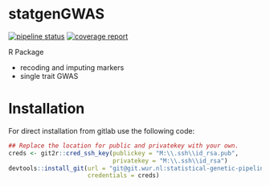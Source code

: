 # statgenGWAS

[![pipeline status](https://git.wur.nl/statistical-genetic-pipeline/statgenGWAS/badges/master/pipeline.svg)](https://git.wur.nl/statistical-genetic-pipeline/statgenGWAS/commits/master)
[![coverage report](https://git.wur.nl/statistical-genetic-pipeline/statgenGWAS/badges/master/coverage.svg)](https://git.wur.nl/statistical-genetic-pipeline/statgenGWAS/commits/master)

R Package
* recoding and imputing markers
* single trait GWAS

# Installation

For direct installation from gitlab use the following code:

``` r
## Replace the location for public and privatekey with your own.
creds <- git2r::cred_ssh_key(publickey = "M:\\.ssh\\id_rsa.pub",
                             privatekey = "M:\\.ssh\\id_rsa")
devtools::install_git(url = "git@git.wur.nl:statistical-genetic-pipeline/statgenGWAS/gwas.git",
                      credentials = creds)

```

